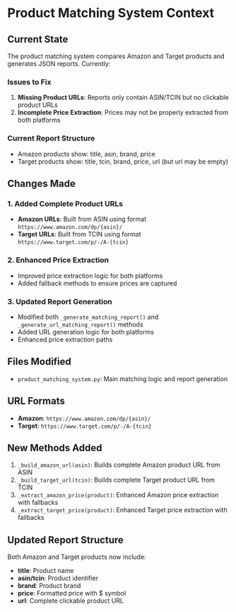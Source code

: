 # Product Matching System Context

## Current State

The product matching system compares Amazon and Target products and generates JSON reports. Currently:

### Issues to Fix

1. **Missing Product URLs**: Reports only contain ASIN/TCIN but no clickable product URLs
2. **Incomplete Price Extraction**: Prices may not be properly extracted from both platforms

### Current Report Structure

- Amazon products show: title, asin, brand, price
- Target products show: title, tcin, brand, price, url (but url may be empty)

## Changes Made

### 1. Added Complete Product URLs

- **Amazon URLs**: Built from ASIN using format `https://www.amazon.com/dp/{asin}/`
- **Target URLs**: Built from TCIN using format `https://www.target.com/p/-/A-{tcin}`

### 2. Enhanced Price Extraction

- Improved price extraction logic for both platforms
- Added fallback methods to ensure prices are captured

### 3. Updated Report Generation

- Modified both `_generate_matching_report()` and `_generate_url_matching_report()` methods
- Added URL generation logic for both platforms
- Enhanced price extraction paths

## Files Modified

- `product_matching_system.py`: Main matching logic and report generation

## URL Formats

- **Amazon**: `https://www.amazon.com/dp/{asin}/`
- **Target**: `https://www.target.com/p/-/A-{tcin}`

## New Methods Added

1. `_build_amazon_url(asin)`: Builds complete Amazon product URL from ASIN
2. `_build_target_url(tcin)`: Builds complete Target product URL from TCIN
3. `_extract_amazon_price(product)`: Enhanced Amazon price extraction with fallbacks
4. `_extract_target_price(product)`: Enhanced Target price extraction with fallbacks

## Updated Report Structure

Both Amazon and Target products now include:
- **title**: Product name
- **asin/tcin**: Product identifier
- **brand**: Product brand
- **price**: Formatted price with $ symbol
- **url**: Complete clickable product URL
